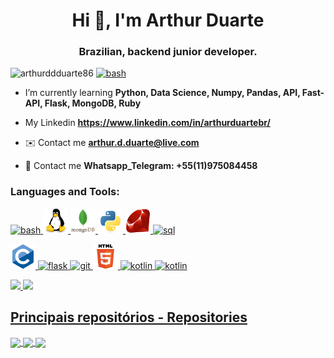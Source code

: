 <!--
**arthurddduarte86/arthurddduarte86** is a ✨ _special_ ✨ repository because its `README.md` (this file) appears on your GitHub profile.

Here are some ideas to get you started:

- 🔭 I’m currently working on ...
- 🌱 I’m currently learning ...
- 👯 I’m looking to collaborate on ...
- 🤔 I’m looking for help with ...
- 💬 Ask me about ...
- 📫 How to reach me: ...
- 😄 Pronouns: ...
- ⚡ Fun fact: ...


<div align="center">
  <a href="https://github.com/arthurddduarte86">
  <img height="180em" src="https://github-readme-stats.vercel.app/api?username=arthurddduarte86&show_icons=true&theme=dark&include_all_commits=true&count_private=true"/>
  <img height="180em" src="https://github-readme-stats.vercel.app/api/top-langs/?username=arthurddduarte86&layout=compact&langs_count=7&theme=dark"/>
</div>
 
  <div style="display: inline"><br>
  <img align="center" alt="HTML" height="50" width="50" src="https://cdn.jsdelivr.net/gh/devicons/devicon/icons/html5/html5-original-wordmark.svg">

  <img align="center" alt="Python" height="50" width="50" src="https://cdn.jsdelivr.net/gh/devicons/devicon/icons/python/python-original-wordmark.svg">  
    
  <img align="center" alt="Ruby" height="50" width="50" src="https://cdn.jsdelivr.net/gh/devicons/devicon/icons/ruby/ruby-original-wordmark.svg">
       
  <img align="center" alt="Kotlin" height="50" width="50" src="https://cdn.jsdelivr.net/gh/devicons/devicon/icons/kotlin/kotlin-original-wordmark.svg"> 
    
  <img align="center" alt="Linux" height="50" width="50" src="https://cdn.jsdelivr.net/gh/devicons/devicon/icons/linux/linux-original.svg"> 
  <img align="center" alt="Bash" height="50" width="50" src="https://cdn.jsdelivr.net/gh/devicons/devicon/icons/bash/bash-original.svg">   
</div>
-->
  
  <h1 align="center">Hi 👋, I'm Arthur Duarte</h1>
<h3 align="center">Brazilian, backend junior developer.</h3>

<p align="left"> <img src="https://komarev.com/ghpvc/?username=arthurddduarte86&label=Profile%20views&color=0e75b6&style=flat" alt="arthurddduarte86" />
<a href="https://www.codewars.com/users/arthurdduarte" target="_blank" rel="noreferrer"> <img src="https://www.codewars.com/users/arthurdduarte/badges/small" alt="bash"/> </a></p>


- I’m currently learning **Python, Data Science, Numpy, Pandas, API, Fast-API, Flask, MongoDB, Ruby**

- My Linkedin **https://www.linkedin.com/in/arthurduartebr/**

- ✉️ Contact me **arthur.d.duarte@live.com**
- 📱  Contact me **Whatsapp_Telegram: +55(11)975084458**



<h3 align="left">Languages and Tools:</h3>
<p align="left"> 
  <a href="https://www.gnu.org/software/bash/" target="_blank" rel="noreferrer"> <img src="https://www.vectorlogo.zone/logos/gnu_bash/gnu_bash-icon.svg" alt="bash" width="40" height="40"/> </a>     
  <a href="https://www.linux.org/" target="_blank" rel="noreferrer"> <img src="https://raw.githubusercontent.com/devicons/devicon/master/icons/linux/linux-original.svg" alt="linux" width="40" height="40"/> </a> 
  <a href="https://www.mongodb.com/" target="_blank" rel="noreferrer"> <img src="https://raw.githubusercontent.com/devicons/devicon/master/icons/mongodb/mongodb-original-wordmark.svg" alt="mongodb" width="40" height="40"/> </a> 
  <a href="https://www.python.org" target="_blank" rel="noreferrer"> <img src="https://raw.githubusercontent.com/devicons/devicon/master/icons/python/python-original.svg" alt="python" width="40" height="40"/> </a> 
  <a href="https://www.ruby-lang.org/en/" target="_blank" rel="noreferrer"> <img src="https://raw.githubusercontent.com/devicons/devicon/master/icons/ruby/ruby-original.svg" alt="ruby" width="40" height="40"/> </a> 
  <a href="" target="_blank" rel="noreferrer"> <img src="https://www.svgrepo.com/show/110472/sql-file-symbol.svg" alt="sql" width="40" height="40"/> </a>
</p>
<p align="left">
  <a href="https://www.cprogramming.com/" target="_blank" rel="noreferrer"> <img src="https://raw.githubusercontent.com/devicons/devicon/master/icons/c/c-original.svg" alt="c" width="40" height="40"/> </a> 
  <a href="https://flask.palletsprojects.com/" target="_blank" rel="noreferrer"> <img src="https://www.vectorlogo.zone/logos/pocoo_flask/pocoo_flask-icon.svg" alt="flask" width="40" height="40"/> </a> 
  <a href="https://git-scm.com/" target="_blank" rel="noreferrer"> <img src="https://www.vectorlogo.zone/logos/git-scm/git-scm-icon.svg" alt="git" width="40" height="40"/> </a> 
  <a href="https://www.w3.org/html/" target="_blank" rel="noreferrer"> <img src="https://raw.githubusercontent.com/devicons/devicon/master/icons/html5/html5-original-wordmark.svg" alt="html5" width="40" height="40"/> </a> 
  <a href="https://kotlinlang.org" target="_blank" rel="noreferrer"> <img src="https://www.vectorlogo.zone/logos/kotlinlang/kotlinlang-icon.svg" alt="kotlin" width="40" height="40"/> </a>
  <a href="https://soliditylang.org/" target="_blank" rel="noreferrer"> <img src="https://cdn.jsdelivr.net/gh/devicons/devicon/icons/solidity/solidity-original.svg" alt="kotlin" width="40" height="40"/> </a>
</p>  

<div align="left">
  <a href="https://github.com/arthurddduarte86">
  <img height="180em" src="https://github-readme-stats.vercel.app/api?username=arthurddduarte86&show_icons=true&theme=dark"/>
  <img height="180em" src="https://github-readme-stats.vercel.app/api/top-langs/?username=arthurddduarte86&layout=compact&langs_count=7&theme=dark"/>
</div>

  ## Principais repositórios - Repositories
 <a href="https://github.com/arthurddduarte86/CodeWars-Python" target="_blank">
  <img align="center" src="https://github-readme-stats.vercel.app/api/pin/?username=arthurddduarte86&repo=CodeWars-Python&theme=light" />
</a>
   <a href="https://github.com/arthurddduarte86/CodeWars-Ruby" target="_blank">
  <img align="center" src="https://github-readme-stats.vercel.app/api/pin/?username=arthurddduarte86&repo=CodeWars-Ruby&theme=light" />
</a>
     <a href="https://github.com/arthurddduarte86/Mixed-Small-Python-Projects" target="_blank">
  <img align="center" src="https://github-readme-stats.vercel.app/api/pin/?username=arthurddduarte86&repo=Mixed-Small-Python-Projects&theme=light" />
</a>
  
  
  
